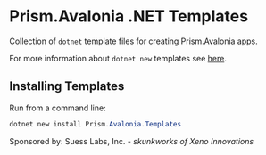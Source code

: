 # Prism.Avalonia .NET Templates

Collection of `dotnet` template files for creating Prism.Avalonia apps.

For more information about `dotnet new` templates see [here](https://blogs.msdn.microsoft.com/dotnet/2017/04/02/how-to-create-your-own-templates-for-dotnet-new/).

## Installing Templates

Run from a command line:

```powershell
dotnet new install Prism.Avalonia.Templates
```


Sponsored by: Suess Labs, Inc. - _skunkworks of Xeno Innovations_
